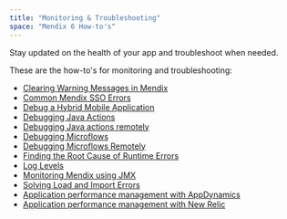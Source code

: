 ```yaml
---
title: "Monitoring & Troubleshooting"
space: "Mendix 6 How-to's"
---
```

Stay updated on the health of your app and troubleshoot when needed.

These are the how-to's for monitoring and troubleshooting:

*   [Clearing Warning Messages in Mendix](clear-warning-messages)
*   [Common Mendix SSO Errors](handle-common-mendix-sso-errors)
*   [Debug a Hybrid Mobile Application](debug-a-hybrid-mobile-application)
*   [Debugging Java Actions](debug-java-actions)
*   [Debugging Java actions remotely](debug-java-actions-remotely)
*   [Debugging Microflows](debug-microflows)
*   [Debugging Microflows Remotely](debug-microflows-remotely)
*   [Finding the Root Cause of Runtime Errors](finding-the-root-cause-of-runtime-errors)
*   [Log Levels](log-levels)
*   [Monitoring Mendix using JMX](monitoring-mendix-using-jmx)
*   [Solving Load and Import Errors](solving-load-and-import-errors)
*   [Application performance management with AppDynamics](manage-application-performance-with-appdynamics)
*   [Application performance management with New Relic](manage-application-performance-with-new-relic)
